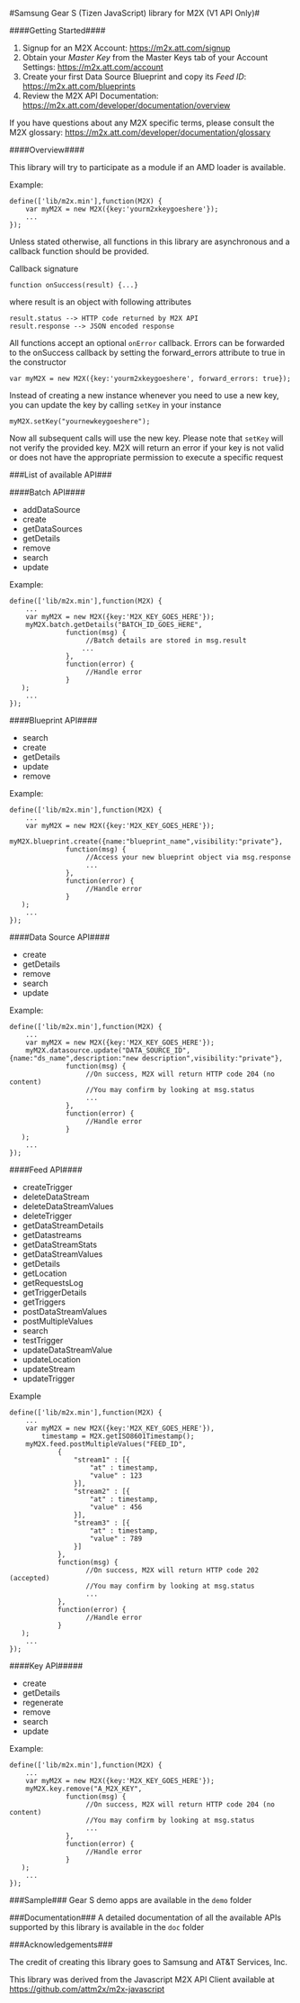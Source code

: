 #Samsung Gear S (Tizen JavaScript) library for M2X (V1 API Only)#

####Getting Started####

1. Signup for an M2X Account: https://m2x.att.com/signup
2. Obtain your *Master Key* from the Master Keys tab of your Account Settings: https://m2x.att.com/account
3. Create your first Data Source Blueprint and copy its *Feed ID*: https://m2x.att.com/blueprints
4. Review the M2X API Documentation: https://m2x.att.com/developer/documentation/overview

If you have questions about any M2X specific terms, please consult the M2X glossary: https://m2x.att.com/developer/documentation/glossary

####Overview####

This library will try to participate as a module if an AMD loader is available.

Example:

    define(['lib/m2x.min'],function(M2X) {
        var myM2X = new M2X({key:'yourm2xkeygoeshere'});
        ...
    });

Unless stated otherwise, all functions in this library are asynchronous and a callback function should be provided.


Callback signature

    function onSuccess(result) {...}

where result is an object with following attributes

    result.status --> HTTP code returned by M2X API
    result.response --> JSON encoded response

All functions accept an optional ```onError``` callback. Errors can be forwarded to the onSuccess callback by setting the forward_errors attribute to true in the constructor

    var myM2X = new M2X({key:'yourm2xkeygoeshere', forward_errors: true});

Instead of creating a new instance whenever you need to use a new key, you can update the key by calling ```setKey``` in your instance

    myM2X.setKey("yournewkeygoeshere");

Now all subsequent calls will use the new key. Please note that ```setKey``` will not verify the provided key. M2X will return an error if your key is not valid or does not have the appropriate permission to execute a specific request

###List of available API###

####Batch API####
* addDataSource
* create
* getDataSources
* getDetails
* remove
* search
* update

Example:

    define(['lib/m2x.min'],function(M2X) {
        ...
        var myM2X = new M2X({key:'M2X_KEY_GOES_HERE'});
        myM2X.batch.getDetails("BATCH_ID_GOES_HERE",
                  function(msg) {
                       //Batch details are stored in msg.result
                      ...
                  },
                  function(error) {
                       //Handle error
                  }
       );
        ...
    });

####Blueprint API####
* search
* create
* getDetails
* update
* remove

Example:

    define(['lib/m2x.min'],function(M2X) {
        ...
        var myM2X = new M2X({key:'M2X_KEY_GOES_HERE'});
        myM2X.blueprint.create({name:"blueprint_name",visibility:"private"},
                  function(msg) {
                       //Access your new blueprint object via msg.response
                       ...
                  },
                  function(error) {
                       //Handle error
                  }
       );
        ...
    });


####Data Source API####
* create
* getDetails
* remove
* search
* update

Example:

    define(['lib/m2x.min'],function(M2X) {
        ...
        var myM2X = new M2X({key:'M2X_KEY_GOES_HERE'});
        myM2X.datasource.update("DATA_SOURCE_ID",{name:"ds_name",description:"new description",visibility:"private"},
                  function(msg) {
                       //On success, M2X will return HTTP code 204 (no content)
                       //You may confirm by looking at msg.status
                       ...
                  },
                  function(error) {
                       //Handle error
                  }
       );
        ...
    });

####Feed API####
* createTrigger
* deleteDataStream
* deleteDataStreamValues
* deleteTrigger
* getDataStreamDetails
* getDatastreams
* getDataStreamStats
* getDataStreamValues
* getDetails
* getLocation
* getRequestsLog
* getTriggerDetails
* getTriggers
* postDataStreamValues
* postMultipleValues
* search
* testTrigger
* updateDataStreamValue
* updateLocation
* updateStream
* updateTrigger

Example

    define(['lib/m2x.min'],function(M2X) {
        ...
        var myM2X = new M2X({key:'M2X_KEY_GOES_HERE'}),
            timestamp = M2X.getISO8601Timestamp();
        myM2X.feed.postMultipleValues("FEED_ID",
                {
                    "stream1" : [{
                        "at" : timestamp,
                        "value" : 123
                    }],
                    "stream2" : [{
                        "at" : timestamp,
                        "value" : 456
                    }],
                    "stream3" : [{
                        "at" : timestamp,
                        "value" : 789
                    }]
                },
                function(msg) {
                       //On success, M2X will return HTTP code 202 (accepted)
                       //You may confirm by looking at msg.status
                       ...
                },
                function(error) {
                       //Handle error
                }
       );
        ...
    });

####Key API#####
* create
* getDetails
* regenerate
* remove
* search
* update

Example:

    define(['lib/m2x.min'],function(M2X) {
        ...
        var myM2X = new M2X({key:'M2X_KEY_GOES_HERE'});
        myM2X.key.remove("A_M2X_KEY",
                  function(msg) {
                       //On success, M2X will return HTTP code 204 (no content)
                       //You may confirm by looking at msg.status
                       ...
                  },
                  function(error) {
                       //Handle error
                  }
       );
        ...
    });

###Sample###
Gear S demo apps are available in the ``demo`` folder

###Documentation###
A detailed documentation of all the available APIs supported by this library is available in the ``doc`` folder

###Acknowledgements###

The credit of creating this library goes to Samsung and AT&T Services, Inc.

This library was derived from the Javascript M2X API Client available at https://github.com/attm2x/m2x-javascript
